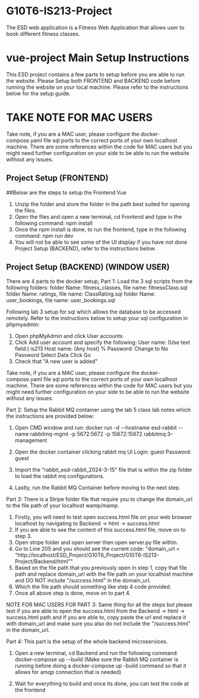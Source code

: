 # G10T6-IS213-Project
The ESD web application is a Fitness Web Application that allows user to book different fitness classes. 

# vue-project Main Setup Instructions
This ESD project contains a few parts to setup before you are able to run the website. Please Setup both FRONTEND and BACKEND code before running the website on your local machine. Please refer to the instructions below for the setup guide.

# TAKE NOTE FOR MAC USERS
Take note, if you are a MAC user, please configure the docker-compose.yaml file sql ports to the correct ports of your own localhost machine. There are some references within the code for MAC users but you might need further configuration on your side to be able to run the website without any issues.

## Project Setup (FRONTEND) 
##Below are the steps to setup the Frontend Vue
1. Unzip the folder and store the folder in the path best suited for opening the files.
2. Open the files and open a new terminal, cd Frontend and type in the following command: npm install
3. Once the npm install is done, to run the frontend, type in the following command: npm run dev
4. You will not be able to see some of the UI display if you have not done Project Setup (BACKEND), refer to the instructions below.


## Project Setup (BACKEND) (WINDOW USER)
There are 4 parts to the docker setup, 
Part 1:
Load the 3 sql scripts from the following folders:
folder Name: fitness_classes, file name: fitnessClass.sql
folder Name: ratings, file name: ClassRating.sql
folder Name: user_bookings, file name: user_bookings.sql

Following lab 3 setup for sql which allows the database to be accessed remotely. Refer to the instructions below to setup your sql configuration in phpmyadmin:
1. Open phpMyAdmin and click User accounts
2. Click Add user account and specify the following:
    User name: (Use text field:) is213
    Host name: (Any host) %
    Password: Change to No Password
    Select Data
    Click Go
3. Check that "A new user is added"

Take note, if you are a MAC user, please configure the docker-compose.yaml file sql ports to the correct ports of your own localhost machine. There are some references within the code for MAC users but you might need further configuration on your side to be able to run the website without any issues.


Part 2:
Setup the Rabbit MQ container using the lab 5 class lab notes which the instructions are provided below:

1. Open CMD window and run:
docker run -d --hostname esd-rabbit --name rabbitmq-mgmt -p 5672:5672 -p 15672:15672 rabbitmq:3-management
2. Open the docker container clicking rabbit mq UI
    Login: guest
    Password: guest

3. Import the "rabbit_esd-rabbit_2024-3-15" file that is within the zip folder to load the rabbit mq configurations.

4. Lastly, run the Rabbit MQ Container before moving to the next step.

Part 3:
There is a Stripe folder file that require you to change the domain_url to the file path of your localhost wamp/mamp.
1. Firstly, you will need to test open success.html file on your web browser localhost by navigating to Backend -> html -> success.html
2. If you are able to see the content of this success.html file, move on to step 3.
3. Open stripe folder and open server then open server.py file within. 
4. Go to Line 205 and you should see the current code: "domain_url = "http://localhost/ESD_Project/G10T6_Project/G10T6-IS213-Project/Backend/html"" 
5. Based on the file path that you previously open in step 1, copy that file path and replace domain_url with the file path on your localhost machine and DO NOT include "/success.html" in the domain_url.
6. Which the file path should something like step 4 code provided.
7. Once all above step is done, move on to part 4.

NOTE FOR MAC USERS FOR PART 3: Same thing for all the steps but please test if you are able to open the success.html from the Backend -> html -> success.html path and if you are able to, copy paste the url and replace it with domain_url and make sure you also do not include the "/success.html" in the domain_url.


Part 4:
This part is the setup of the whole backend microservices. 
1. Open a new terminal, cd Backend and run the following command: docker-compose up --build (Make sure the Rabbit MQ container is running before doing a docker-compose up -build command so that it allows for amqp connection that is needed)

2. Wait for everything to build and once its done, you can test the code at the frontend


